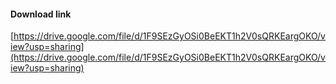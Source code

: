 #### Download link
[https://drive.google.com/file/d/1F9SEzGyOSi0BeEKT1h2V0sQRKEargOKO/view?usp=sharing](https://drive.google.com/file/d/1F9SEzGyOSi0BeEKT1h2V0sQRKEargOKO/view?usp=sharing)